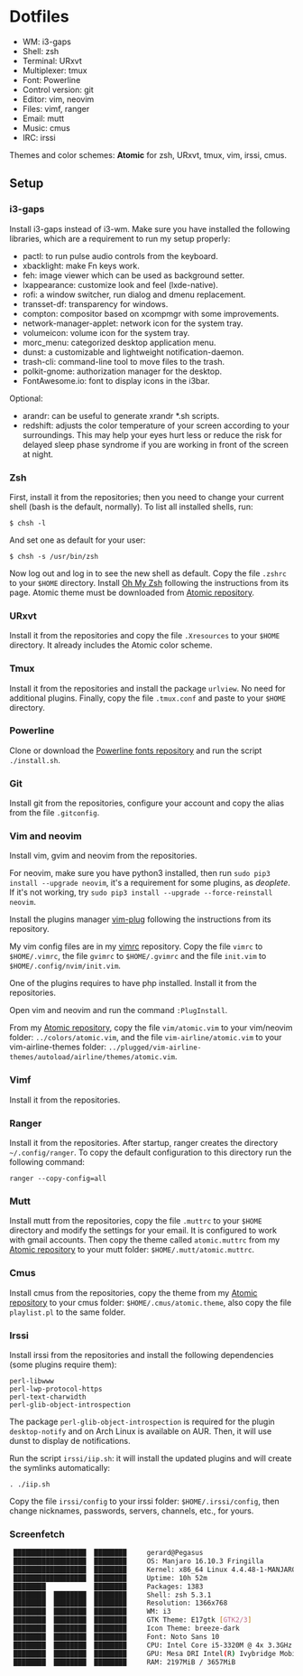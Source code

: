 # Dotfiles

- WM: i3-gaps
- Shell: zsh
- Terminal: URxvt
- Multiplexer: tmux
- Font: Powerline
- Control version: git
- Editor: vim, neovim
- Files: vimf, ranger
- Email: mutt
- Music: cmus
- IRC: irssi

Themes and color schemes:
**Atomic** for zsh, URxvt, tmux, vim, irssi, cmus.

## Setup

### i3-gaps

Install i3-gaps instead of i3-wm. Make sure you have installed the following libraries, which are a requirement to run my setup properly:

- pactl: to run pulse audio controls from the keyboard.
- xbacklight: make Fn keys work.
- feh: image viewer which can be used as background setter.
- lxappearance: customize look and feel (lxde-native).
- rofi: a window switcher, run dialog and dmenu replacement.
- transset-df: transparency for windows.
- compton: compositor based on xcompmgr with some improvements.
- network-manager-applet: network icon for the system tray.
- volumeicon: volume icon for the system tray.
- morc_menu: categorized desktop application menu.
- dunst: a customizable and lightweight notification-daemon.
- trash-cli: command-line tool to move files to the trash.
- polkit-gnome: authorization manager for the desktop.
- FontAwesome.io: font to display icons in the i3bar.

Optional:
- arandr: can be useful to generate xrandr \*.sh scripts.
- redshift: adjusts the color temperature of your screen according to your surroundings. This may help your eyes hurt less or reduce the risk for delayed sleep phase syndrome if you are working in front of the screen at night.

### Zsh

First, install it from the repositories; then you need to change your current shell (bash is the default, normally). To list all installed shells, run:

`$ chsh -l`

And set one as default for your user:

`$ chsh -s /usr/bin/zsh`

Now log out and log in to see the new shell as default. Copy the file `.zshrc` to your `$HOME` directory. Install [Oh My Zsh](https://github.com/robbyrussell/oh-my-zsh) following the instructions from its page. Atomic theme must be downloaded from [Atomic repository](https://github.com/gerardbm/atomic).

### URxvt

Install it from the repositories and copy the file `.Xresources` to your `$HOME` directory. It already includes the Atomic color scheme.

### Tmux

Install it from the repositories and install the package `urlview`. No need for additional plugins. Finally, copy the file `.tmux.conf` and paste to your `$HOME` directory.

### Powerline

Clone or download the [Powerline fonts repository](https://github.com/powerline/fonts) and run the script `./install.sh`.

### Git

Install git from the repositories, configure your account and copy the alias from the file `.gitconfig`.

### Vim and neovim

Install vim, gvim and neovim from the repositories.

For neovim, make sure you have python3 installed, then run `sudo pip3 install --upgrade neovim`, it's a requirement for some plugins, as *deoplete*. If it's not working, try `sudo pip3 install --upgrade --force-reinstall neovim`.

Install the plugins manager [vim-plug](https://github.com/junegunn/vim-plug) following the instructions from its repository.

My vim config files are in my [vimrc](https://github.com/gerardbm/vimrc) repository. Copy the file `vimrc` to `$HOME/.vimrc`, the file `gvimrc` to `$HOME/.gvimrc` and the file `init.vim` to `$HOME/.config/nvim/init.vim`.

One of the plugins requires to have php installed. Install it from the repositories.

Open vim and neovim and run the command `:PlugInstall`.

From my [Atomic repository](https://github.com/gerardbm/atomic), copy the file `vim/atomic.vim` to your vim/neovim folder: `../colors/atomic.vim`, and the file `vim-airline/atomic.vim` to your vim-airline-themes folder: `../plugged/vim-airline-themes/autoload/airline/themes/atomic.vim`.

### Vimf

Install it from the repositories.

### Ranger

Install it from the repositories. After startup, ranger creates the directory `~/.config/ranger`. To copy the default configuration to this directory run the following command:

`
ranger --copy-config=all
`

### Mutt

Install mutt from the repositories, copy the file `.muttrc` to your `$HOME` directory and modify the settings for your email. It is configured to work with gmail accounts. Then copy the theme called `atomic.muttrc` from my [Atomic repository](https://github.com/gerardbm/atomic) to your mutt folder: `$HOME/.mutt/atomic.muttrc`.

### Cmus

Install cmus from the repositories, copy the theme from my [Atomic repository](https://github.com/gerardbm/atomic) to your cmus folder: `$HOME/.cmus/atomic.theme`, also copy the file `playlist.pl` to the same folder.

### Irssi

Install irssi from the repositories and install the following dependencies (some plugins require them):

```
perl-libwww
perl-lwp-protocol-https
perl-text-charwidth
perl-glib-object-introspection
```

The package `perl-glib-object-introspection` is required for the plugin `desktop-notify` and on Arch Linux is available on AUR. Then, it will use dunst to display de notifications.

Run the script `irssi/iip.sh`: it will install the updated plugins and will create the symlinks automatically:

`. ./iip.sh`

Copy the file `irssi/config` to your irssi folder: `$HOME/.irssi/config`, then change nicknames, passwords, servers, channels, etc., for yours.

### Screenfetch

```bash
 ██████████████████  ████████     gerard@Pegasus
 ██████████████████  ████████     OS: Manjaro 16.10.3 Fringilla
 ██████████████████  ████████     Kernel: x86_64 Linux 4.4.48-1-MANJARO
 ██████████████████  ████████     Uptime: 10h 52m
 ████████            ████████     Packages: 1383
 ████████  ████████  ████████     Shell: zsh 5.3.1
 ████████  ████████  ████████     Resolution: 1366x768
 ████████  ████████  ████████     WM: i3
 ████████  ████████  ████████     GTK Theme: E17gtk [GTK2/3]
 ████████  ████████  ████████     Icon Theme: breeze-dark
 ████████  ████████  ████████     Font: Noto Sans 10
 ████████  ████████  ████████     CPU: Intel Core i5-3320M @ 4x 3.3GHz [47.0°C]
 ████████  ████████  ████████     GPU: Mesa DRI Intel(R) Ivybridge Mobile
 ████████  ████████  ████████     RAM: 2197MiB / 3657MiB

```
